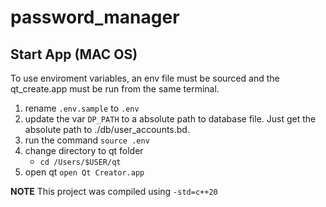 # password_manager

## Start App (MAC OS)

To use enviroment variables, an env file must be sourced and the qt_create.app must be run from the same terminal. 

1. rename `.env.sample` to `.env`
2. update the var `DP_PATH` to a absolute path to database file. Just get the absolute path to ./db/user_accounts.bd. 
3. run the command `source .env`
4. change directory to qt folder
    - `cd /Users/$USER/qt`
5. open qt `open Qt Creator.app`

**NOTE** 
This project was compiled using `-std=c++20`